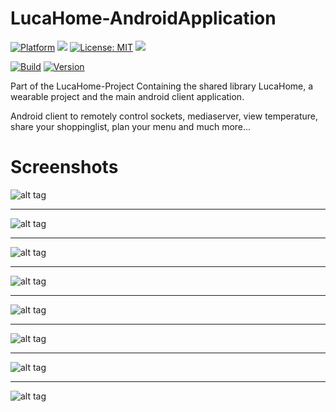 # LucaHome-AndroidApplication

[![Platform](https://img.shields.io/badge/platform-Android-blue.svg)](https://www.android.com)
<a target="_blank" href="https://android-arsenal.com/api?level=21" title="API21+"><img src="https://img.shields.io/badge/API-21+-blue.svg" /></a>
[![License: MIT](https://img.shields.io/badge/License-MIT-blue.svg)](https://opensource.org/licenses/MIT)
<a target="_blank" href="https://www.paypal.me/GuepardoApps" title="Donate using PayPal"><img src="https://img.shields.io/badge/paypal-donate-blue.svg" /></a>

[![Build](https://img.shields.io/badge/build-passing-green.svg)](https://github.com/GuepardoApps/LucaHome-AndroidApplication)
[![Version](https://img.shields.io/badge/version-v4.2.0.170818-blue.svg)](https://github.com/GuepardoApps/LucaHome-AndroidApplication)

Part of the LucaHome-Project
Containing the shared library LucaHome, a wearable project and the main android client application.

Android client to remotely control sockets, mediaserver, view temperature, share your shoppinglist, plan your menu and much more...

# Screenshots

![alt tag](https://github.com/GuepardoApps/LucaHome-AndroidApplication/blob/master/screenshots/view_001.png)
___________________________________

![alt tag](https://github.com/GuepardoApps/LucaHome-AndroidApplication/blob/master/screenshots/view_002.png)
___________________________________

![alt tag](https://github.com/GuepardoApps/LucaHome-AndroidApplication/blob/master/screenshots/view_003.png)
___________________________________

![alt tag](https://github.com/GuepardoApps/LucaHome-AndroidApplication/blob/master/screenshots/view_004.png)
___________________________________

![alt tag](https://github.com/GuepardoApps/LucaHome-AndroidApplication/blob/master/screenshots/view_005.png)
___________________________________

![alt tag](https://github.com/GuepardoApps/LucaHome-AndroidApplication/blob/master/screenshots/view_006.png)
___________________________________

![alt tag](https://github.com/GuepardoApps/LucaHome-AndroidApplication/blob/master/screenshots/view_007.png)
___________________________________

![alt tag](https://github.com/GuepardoApps/LucaHome-AndroidApplication/blob/master/screenshots/view_008.png)
